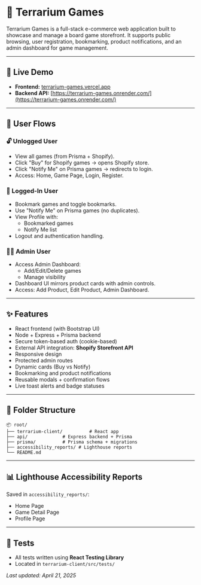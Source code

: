 # 🎲 Terrarium Games

Terrarium Games is a full-stack e-commerce web application built to showcase and manage a board game storefront. It supports public browsing, user registration, bookmarking, product notifications, and an admin dashboard for game management.

---

## 🚀 Live Demo

- **Frontend:** [terrarium-games.vercel.app](https://terrarium-games.vercel.app/)
- **Backend API:** [https://terrarium-games.onrender.com/](https://terrarium-games.onrender.com/)


---

## 👤 User Flows

### 🔓 Unlogged User
- View all games (from Prisma + Shopify).
- Click "Buy" for Shopify games → opens Shopify store.
- Click "Notify Me" on Prisma games → redirects to login.
- Access: Home, Game Page, Login, Register.

### 🔐 Logged-In User
- Bookmark games and toggle bookmarks.
- Use "Notify Me" on Prisma games (no duplicates).
- View Profile with:
  - Bookmarked games
  - Notify Me list
- Logout and authentication handling.

### 👩‍💼 Admin User
- Access Admin Dashboard:
  - Add/Edit/Delete games
  - Manage visibility
- Dashboard UI mirrors product cards with admin controls.
- Access: Add Product, Edit Product, Admin Dashboard.

---

## ✨ Features

- React frontend (with Bootstrap UI)
- Node + Express + Prisma backend
- Secure token-based auth (cookie-based)
- External API integration: **Shopify Storefront API**
- Responsive design
- Protected admin routes
- Dynamic cards (Buy vs Notify)
- Bookmarking and product notifications
- Reusable modals + confirmation flows
- Live toast alerts and badge statuses

---

## 📁 Folder Structure

```
📦 root/
├── terrarium-client/          # React app
├── api/             # Express backend + Prisma
├── prisma/          # Prisma schema + migrations
├── accessibility_reports/ # Lighthouse reports
└── README.md
```

---

## 📊 Lighthouse Accessibility Reports
Saved in `accessibility_reports/`:
- Home Page
- Game Detail Page
- Profile Page

---

## 🧪 Tests

- All tests written using **React Testing Library**
- Located in `terrarium-client/src/tests/`


_Last updated: April 21, 2025_

